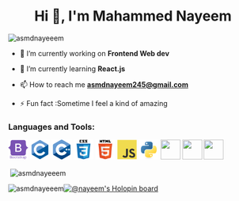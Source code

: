 
<h1 align="center">Hi 👋, I'm Mahammed Nayeem</h1>
<p align="left"> <img src="https://komarev.com/ghpvc/?username=asmdnayeeem&label=Profile%20views&color=0e75b6&style=flat" alt="asmdnayeeem" /> </p>

- 🔭 I’m currently working on **Frontend Web dev**

- 🌱 I’m currently learning **React.js**

- 📫 How to reach me **asmdnayeem245@gmail.com**

- ⚡ Fun fact :Sometime I feel a kind of amazing


<h3 align="left">Languages and Tools:</h3>
<p align="left"> <img src="https://raw.githubusercontent.com/devicons/devicon/master/icons/bootstrap/bootstrap-plain-wordmark.svg" alt="bootstrap" width="40" height="40"/>
<img src="https://raw.githubusercontent.com/devicons/devicon/master/icons/c/c-original.svg" alt="c" width="40" height="40"/>
<img src="https://raw.githubusercontent.com/devicons/devicon/master/icons/cplusplus/cplusplus-original.svg" alt="cplusplus" width="40" height="40"/>
<img src="https://raw.githubusercontent.com/devicons/devicon/master/icons/css3/css3-original-wordmark.svg" alt="css3" width="40" height="40"/>
<img src="https://raw.githubusercontent.com/devicons/devicon/master/icons/html5/html5-original-wordmark.svg" alt="html5" width="40" height="40"/>
<img src="https://raw.githubusercontent.com/devicons/devicon/master/icons/javascript/javascript-original.svg" alt="javascript" width="40" height="40"/> 
<img src="https://raw.githubusercontent.com/devicons/devicon/master/icons/python/python-original.svg" alt="python" width="40" height="40"/>
<img src="https://git-scm.com/images/logos/downloads/Git-Icon-1788C.svg"  width="40" height="40"/> 
<img src="https://img.icons8.com/color/48/000000/visual-studio-code-2019.png" width="40" height="40"/>
<img src="https://img.icons8.com/nolan/64/github.png"  width="40" height="40" />
</p> 
<p>&nbsp;<img align="center" src="https://github-readme-stats.vercel.app/api?username=asmdnayeeem&&show_icons=true&title_color=blue&icon_color=bb2acg&text_color=blue&bg_color=white" alt="asmdnayeeem" /></p>
<p><img align="left" src="https://github-readme-stats.vercel.app/api/top-langs?username=asmdnayeeem&show_icons=true&locale=en&layout=compact" alt="asmdnayeeem" /></p>


[![@nayeem's Holopin board](https://holopin.me/nayeem)](https://holopin.io/@nayeem)
